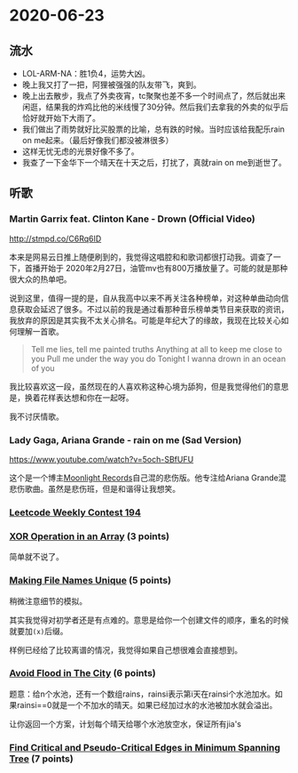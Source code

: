 # 2020-06-23  

## 流水

- LOL-ARM-NA：胜1负4，运势大凶。
- 晚上我又打了一把，阿狸被强强的队友带飞，爽到。
- 晚上出去散步，我点了外卖夜宵，tc聚聚也差不多一个时间点了，然后就出来闲逛，结果我的炸鸡比他的米线慢了30分钟。然后我们去拿我的外卖的似乎后恰好就开始下大雨了。
- 我们做出了雨势就好比买股票的比喻，总有跌的时候。当时应该给我配乐rain on me起来。（最后好像我们都没被淋很多）
- 这样无忧无虑的光景好像不多了。
- 我查了一下金华下一个晴天在十天之后，打扰了，真就rain on me到逝世了。

## 听歌

### Martin Garrix feat. Clinton Kane - Drown (Official Video)

http://stmpd.co/C6Rq6ID

本来是网易云日推上随便刷到的，我觉得这唱腔和和歌词都很打动我。调查了一下，首播开始于 2020年2月27日，油管mv也有800万播放量了。可能的就是那种很大众的热单吧。

说到这里，值得一提的是，自从我高中以来不再关注各种榜单，对这种单曲动向信息获取会延迟了很多。不过以前的我是通过看那种音乐榜单类节目来获取的资讯，我放弃的原因是其实我不太关心排名。可能是年纪大了的缘故，我现在比较关心如何理解一首歌。

> Tell me lies, tell me painted truths
> Anything at all to keep me close to you
> Pull me under the way you do
> Tonight I wanna drown in an ocean of you

我比较喜欢这一段，虽然现在的人喜欢称这种心境为舔狗，但是我觉得他们的意思是，换着花样表达想和你在一起呀。

我不讨厌情歌。

### Lady Gaga, Ariana Grande - rain on me (Sad Version)

https://www.youtube.com/watch?v=5och-SBfUFU

这个是一个博主[Moonlight Records](https://www.youtube.com/channel/UCzMWO9aQ8F74RBScRxW_wwA)自己混的悲伤版。他专注给Ariana Grande混悲伤歌曲。虽然是悲伤班，但是和谐得让我想笑。

### **[Leetcode Weekly Contest 194](https://leetcode.com/discuss/general-discussion/697684/weekly-contest-194)**

### [XOR Operation in an Array](https://leetcode.com/problems/xor-operation-in-an-array) (3 points)

简单就不说了。

### [Making File Names Unique](https://leetcode.com/problems/making-file-names-unique) (5 points)

稍微注意细节的模拟。

其实我觉得对初学者还是有点难的。意思是给你一个创建文件的顺序，重名的时候就要加`(x)`后缀。

样例已经给了比较离谱的情况，我觉得如果自己想很难会直接想到。

### [Avoid Flood in The City](https://leetcode.com/problems/avoid-flood-in-the-city) (6 points)

题意：给n个水池，还有一个数组rains，rainsi表示第i天在rainsi个水池加水。如果rainsi==0就是一个不加水的晴天。如果已经加过水的水池被加水就会溢出。

让你返回一个方案，计划每个晴天给哪个水池放空水，保证所有jia's

### [Find Critical and Pseudo-Critical Edges in Minimum Spanning Tree](https://leetcode.com/problems/find-critical-and-pseudo-critical-edges-in-minimum-spanning-tree) (7 points)


